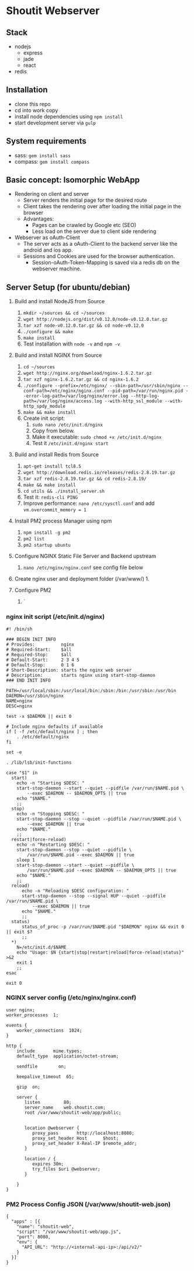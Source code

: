 # Shoutit Webserver

## Stack
* nodejs
	* express
	* jade
	* react
* redis

## Installation
* clone this repo
* cd into work copy
* install node dependencies using `npm install`
* start development server via `gulp`

## System requirements
* sass: `gem install sass`
* compass: `gem install compass`

## Basic concept: Isomorphic WebApp
* Rendering on client and server
	* Server renders the initial page for the desired route
	* Client takes the rendering over after loading the initial page in the browser
	* Advantages:
		* Pages can be crawled by Google etc (SEO)
		* Less load on the server due to client side rendering
* Webserver as oAuth-Client
	* The server acts as a oAuth-Client to the backend server like the android and ios app.
	* Sessions and Cookies are used for the browser authentication.
		* Session-oAuth-Token-Mapping is saved via a redis db on the webserver machine.


## Server Setup (for ubuntu/debian)
1. Build and install NodeJS from Source
    1. `mkdir ~/sources && cd ~/sources`
    2. `wget http://nodejs.org/dist/v0.12.0/node-v0.12.0.tar.gz`
    3. `tar xzf node-v0.12.0.tar.gz && cd node-v0.12.0`
    4. `./configure && make`
    5. `make install`
    6. Test installation with `node -v` and `npm -v`

2. Build and install NGINX from Source
	1. `cd ~/sources`
	2. `wget http://nginx.org/download/nginx-1.6.2.tar.gz`
	3. `tar xzf nginx-1.6.2.tar.gz && cd nginx-1.6.2`
	4. `./configure --prefix=/etc/nginx/
					--sbin-path=/usr/sbin/nginx
					--conf-path=/etc/nginx/nginx.conf
					--pid-path=/var/run/nginx.pid
					--error-log-path=/var/log/nginx/error.log
					--http-log-path=/var/log/nginx/access.log
					--with-http_ssl_module
					--with-http_spdy_module`
	5. `make && make install`
	6. Create init script:
		1. `sudo nano /etc/init.d/nginx`
		2. Copy from below.
		3. Make it executable: `sudo chmod +x /etc/init.d/nginx`
        4. Test it `/etc/init.d/nginx start`

3. Build and install Redis from Source
	1. `apt-get install tcl8.5`
	2. `wget http://download.redis.io/releases/redis-2.8.19.tar.gz`
	3. `tar xzf redis-2.8.19.tar.gz && cd redis-2.8.19/`
	4. `make && make install`
	5. `cd utils && ./install_server.sh`
	6. Test it: `redis-cli PING`
	7. Improve performance: `nano /etc/sysctl.conf` and add `vm.overcommit_memory = 1`

4. Install PM2 process Manager using npm
	1. `npm install -g pm2`
	2. `pm2 list`
	3. `pm2 startup ubuntu`

5. Configure NGINX Static File Server and Backend upstream
	1. `nano /etc/nginx/nginx.conf` see config file below

6. Create nginx user and deployment folder (/var/www/)
	1. 

7. Configure PM2
	1. `



### nginx init script (/etc/init.d/nginx)

	#! /bin/sh

	### BEGIN INIT INFO
	# Provides:          nginx
	# Required-Start:    $all
	# Required-Stop:     $all
	# Default-Start:     2 3 4 5
	# Default-Stop:      0 1 6
	# Short-Description: starts the nginx web server
	# Description:       starts nginx using start-stop-daemon
	### END INIT INFO

	PATH=/usr/local/sbin:/usr/local/bin:/sbin:/bin:/usr/sbin:/usr/bin
	DAEMON=/usr/sbin/nginx
	NAME=nginx
	DESC=nginx

	test -x $DAEMON || exit 0

	# Include nginx defaults if available
	if [ -f /etc/default/nginx ] ; then
		. /etc/default/nginx
	fi

	set -e

	. /lib/lsb/init-functions

	case "$1" in
	  start)
		echo -n "Starting $DESC: "
		start-stop-daemon --start --quiet --pidfile /var/run/$NAME.pid \
			--exec $DAEMON -- $DAEMON_OPTS || true
		echo "$NAME."
		;;
	  stop)
		echo -n "Stopping $DESC: "
		start-stop-daemon --stop --quiet --pidfile /var/run/$NAME.pid \
			--exec $DAEMON || true
		echo "$NAME."
		;;
	  restart|force-reload)
		echo -n "Restarting $DESC: "
		start-stop-daemon --stop --quiet --pidfile \
			/var/run/$NAME.pid --exec $DAEMON || true
		sleep 1
		start-stop-daemon --start --quiet --pidfile \
			/var/run/$NAME.pid --exec $DAEMON -- $DAEMON_OPTS || true
		echo "$NAME."
		;;
	  reload)
		  echo -n "Reloading $DESC configuration: "
		  start-stop-daemon --stop --signal HUP --quiet --pidfile /var/run/$NAME.pid \
			  --exec $DAEMON || true
		  echo "$NAME."
		  ;;
	  status)
		  status_of_proc -p /var/run/$NAME.pid "$DAEMON" nginx && exit 0 || exit $?
		  ;;
	  *)
		N=/etc/init.d/$NAME
		echo "Usage: $N {start|stop|restart|reload|force-reload|status}" >&2
		exit 1
		;;
	esac

	exit 0


### NGINX server config (/etc/nginx/nginx.conf)

	user nginx;
	worker_processes  1;

	events {
		worker_connections  1024;
	}

	http {
		include       mime.types;
		default_type  application/octet-stream;

		sendfile        on;

		keepalive_timeout  65;

		gzip  on;

		server {
		   listen         80;
		   server_name    web.shoutit.com;
		   root /var/www/shoutit-web/app/public;


		   location @webserver {
			  proxy_pass       http://localhost:8080;
			  proxy_set_header Host      $host;
			  proxy_set_header X-Real-IP $remote_addr;
		   }

		   location / {
			  expires 30m;
			  try_files $uri @webserver;
		   }

		}
	}

### PM2 Process Config JSON (/var/www/shoutit-web.json)

	{
      "apps" : [{
        "name": "shoutit-web",
        "script": "/var/www/shoutit-web/app.js",
        "port": 8080,
        "env": {
          "API_URL": "http://<internal-api-ip>:/api/v2/"
        }
      }]
    }